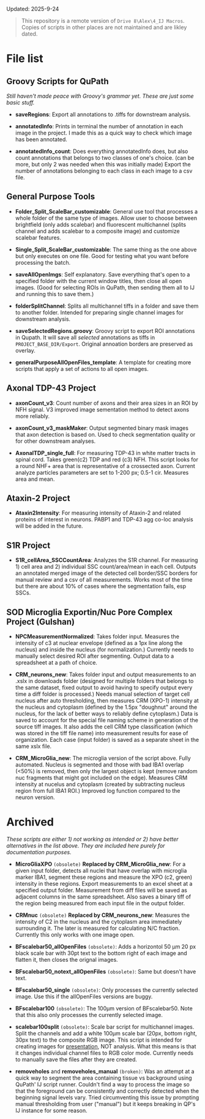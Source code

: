 Updated: 2025-9-24

>This repository is a remote version of `Drive 8\Alex\4_IJ Macros`. Copies of scripts in other places are not maintained and are likley dated.

# File list
## Groovy Scripts for QuPath

*Still haven't made peace with Groovy's grammar yet. These are just some basic stuff.*
- **saveRegions**: 
Export all annotations to .tiffs for downstream analysis.

- **annotatedInfo**: 
Prints in terminal the number of annotation in each image in the project. I made this as a quick way to check which image has been annotated.

- **annotatedInfo_count**: 
Does everything annotatedInfo does, but also count annotations that belongs to two classes of one's choice. (can be more, but only 2 was needed when this was initially made) Export the number of annotations belonging to each class in each image to a csv file. 

## General Purpose Tools

- **Folder_Split_ScaleBar_customizable**: 
General use tool that processes a whole folder of the same type of images. Allow user to choose between brightfield (only adds scalebar) and fluorescent multichannel (splits channel and adds scalebar to a composite image) and customize scalebar features.

- **Single_Split_ScaleBar_customizable**: 
The same thing as the one above but only executes on one file. Good for testing what you want before processing the batch.

- **saveAllOpenImgs**: 
Self explanatory. Save everything that's open to a specified folder with the current window titles, then close all open images. (Good for selecting ROIs in QuPath, then sending them all to IJ and running this to save them.)

- **folderSplitChannel**: 
Splits all multichannel tiffs in a folder and save them to another folder. Intended for preparing single channel images for downstream analysis.


- **saveSelectedRegions.groovy**: 
Groovy script to export ROI annotations in Qupath. It will save all *selected* annotations as tiffs in `PROJECT_BASE_DIR/Export`. Original annoation borders are preserved as overlay.

- **generalPurposeAllOpenFiles_template**: 
A template for creating more scripts that apply a set of actions to all open images.

## Axonal TDP-43 Project
- **axonCount_v3**: 
Count number of axons and their area sizes in an ROI by NFH signal. V3 improved image sementation method to detect axons more reliably.

- **axonCount_v3_maskMaker**:
Output segmented binary mask images that axon detection is based on. Used to check segmentation quality or for other downstream analyses.


- **AxonalTDP_single_full**:
For measuring TDP-43 in white matter tracts in spinal cord. Takes green(c2) TDP and red (c3) NFH. This script looks for a round NHF+ area that is representative of a crossected axon. Current analyze particles parameters are set to 1-200 px; 0.5-1 cir. Measures area and mean.

## Ataxin-2 Project
- **Ataxin2Intensity**: 
For measuring intensity of Ataxin-2 and related proteins of interest in neurons. PABP1 and TDP-43 agg co-loc analysis will be added in the future.

## S1R Project
- **S1R_cellArea_SSCCountArea**:
Analyzes the S1R channel. For measuring 1) cell area and 2) individual SSC count/area/mean in each cell. Outputs an annotated merged image of the detected cell border/SSC borders for manual review and a csv of all measurements. Works most of the time but there are about 10% of cases where the segmentation fails, esp SSCs.

## SOD Microglia Exportin/Nuc Pore Complex Project (Gulshan) 


- **NPCMeasurementNormalized**: 
Takes folder input. Measures the intensity of c3 at nuclear envelope (defined as a 1px line along the nucleus) and inside the nucleus (for normalization.) Currently needs to manually select desired ROI after segmenting. Output data to a spreadsheet at a path of choice.  


- **CRM_neurons_new**: 
Takes folder input and output measurements to an .xslx in downloads folder (designed for multiple folders that belongs to the same dataset, fixed output to avoid having to specify output every time a diff folder is processed.) Needs manual selection of target cell nucleus after auto thresholding, then measures CRM (XPO-1) intensity at the nucleus and cytoplasm (defined by the 1.5px "doughnut" around the nucleus, for the lack of better ways to reliably define cytoplasm.) Data is saved to account for the special file naming scheme in generation of the source tiff images. It also adds the cell CRM type classification (which was stored in the tiff file name) into measurement results for ease of organization. Each case (input folder) is saved as a separate sheet in the same xslx file.

- **CRM_MicroGlia_new**: 
The microglia version of the script above. Fully automated. Nucleus is segmented and those with bad IBA1 overlap (<50%) is removed, then only the largest object is kept (remove random nuc fragments that might got included on the edge). Measures CRM intensity at nucelus and cytoplasm (created by subtracting nucleus region from full IBA1 ROI.) Improved log function compared to the neuron version.

# Archived
*These scripts are either 1) not working as intended or 2) have better alternatives in the list above. They are included here purely for documentation purposes.*

- **MicroGliaXPO** `(obsolete)` **Replaced by CRM_MicroGlia_new**: 
 For a given input folder, detects all nuclei that have overlap with microglia marker IBA1, segment these regions and measure the XPO (c2, green) intensity in these regions. Export measurements to an excel sheet at a specified output folder. Measurement from diff files will be saved as adjacent columns in the same spreadsheet. Also saves a binary tiff of the region being measured from each input file in the output folder.

- **CRMnuc** `(obsolete)` **Replaced by CRM_neurons_new**: 
Measures the intensity of C2 in the nucleus and the cytoplasm area immediately surrounding it. The later is measured for calculating N/C fraction. Currently this only works with one image open.

- **BFscalebar50_allOpenFiles** `(obsolete)`:
Adds a horizontol 50 μm 20 px black scale bar with 30pt text to the bottom right of each image and flatten it, then closes the orignal images.

- **BFscalebar50_notext_allOpenFiles** `(obsolete)`:
Same but doesn't have text.

- **BFscalebar50_single** `(obsolete)`:
Only processes the currently selected image. Use this if the allOpenFiles versions are buggy.

- **BFscalebar100** `(obsolete)`:
The 100μm version of BFscalebar50. Note that this also only processes the currently selected image.

 - **scalebar100split**  `(obsolete)`:
Scale bar script for multichannel images. Split the channels and add a white 100μm scale bar (20px, bottom right, 30px text) to the composite RGB image. This script is intended for creating images for <ins>presentation</ins>, NOT analysis. What this means is that it changes individual channel files to RGB color mode. Currently needs to manually save the files after they are created.

- **removeholes** and **removeholes_manual** `(broken)`:
Was an attempt at a quick way to segment the area containing tissue vs background using QuPath' IJ script runner. Couldn't find a way to process the image so that the foreground can be consistently and correctly detected when the beginning signal levels vary. Tried circumventing this issue by prompting manual thresholding from user ("manual") but it keeps breaking in QP's IJ instance for some reason.